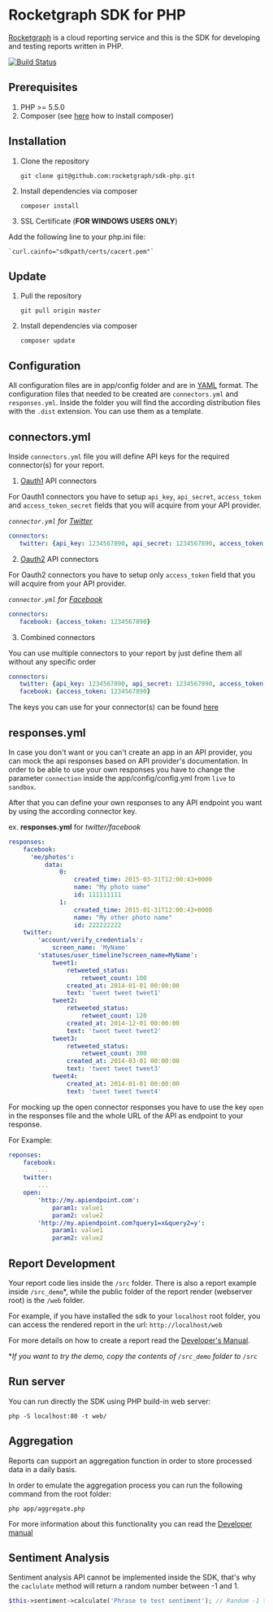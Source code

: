 Rocketgraph SDK for PHP
=======

[Rocketgraph][1] is a cloud reporting service and this is the SDK for developing and testing reports written in PHP.

[![Build Status](https://travis-ci.org/rocketgraph/sdk-php.svg?branch=master)](https://travis-ci.org/rocketgraph/sdk-php)

Prerequisites
-----------------

1. PHP >= 5.5.0
2. Composer (see [here][2] how to install composer)

Installation
------------

1. Clone the repository

    `git clone git@github.com:rocketgraph/sdk-php.git`

2. Install dependencies via composer

    `composer install`

3. SSL Certificate (**FOR WINDOWS USERS ONLY**)

  Add the following line to your php.ini file:

    `curl.cainfo="sdkpath/certs/cacert.pem"`

Update
------

1. Pull the repository

    `git pull origin master`

2. Install dependencies via composer

    `composer update`


Configuration
------------------

All configuration files are in app/config folder and are in [YAML][3] format. The configuration files that needed to be created are `connectors.yml` and `responses.yml`. Inside the folder you will find the according distribution files with the `.dist` extension. You can use them as a template.

connectors.yml
---------------
Inside `connectors.yml` file you will define API keys for the required connector(s) for your report.

1. [Oauth1][4] API connectors

 For Oauth1 connectors you have to setup `api_key`, `api_secret`, `access_token` and `access_token_secret` fields that you will acquire from your API provider.

 *`connector.yml` for [Twitter][5]*

 ```yaml
connectors:
    twitter: {api_key: 1234567890, api_secret: 1234567890, access_token: 1234567890, access_token_secret: 1234567890} 
 ```

2. [Oauth2][6] API connectors

 For Oauth2 connectors you have to setup only `access_token` field that you will acquire from your API provider.

 *`connector.yml` for [Facebook][7]*

 ```yaml
connectors:
    facebook: {access_token: 1234567890} 
 ```

3. Combined connectors

 You can use multiple connectors to your report by just define them all without any specific order

 ```yaml
connectors:
    twitter: {api_key: 1234567890, api_secret: 1234567890, access_token: 1234567890, access_token_secret: 1234567890} 
    facebook: {access_token: 1234567890} 
 ```

The keys you can use for your connector(s) can be found [here][8]

responses.yml
-------------------

In case you don't want or you can't create an app in an API provider, you can mock the api responses based on API provider's documentation. In order to be able to use your own responses you have to change the parameter `connection` inside the app/config/config.yml from `live` to `sandbox`.

After that you can define your own responses to any API endpoint you want by using the according connector key.

ex. **responses.yml** for *twitter/facebook*

```yaml
responses:
    facebook:
      'me/photos':
          data:
              0:
                  created_time: 2015-03-31T12:00:43+0000
                  name: "My photo name"
                  id: 111111111
              1:
                  created_time: 2015-01-31T12:00:43+0000
                  name: "My other photo name"
                  id: 222222222
    twitter:
        'account/verify_credentials':
            screen_name: 'MyName'
        'statuses/user_timeline?screen_name=MyName':
            tweet1:
                retweeted_status:
                    retweet_count: 100
                created_at: 2014-01-01 00:00:00
                text: 'tweet tweet tweet1'
            tweet2:
                retweeted_status:
                    retweet_count: 120
                created_at: 2014-12-01 00:00:00
                text: 'tweet tweet tweet2'
            tweet3:
                retweeted_status:
                    retweet_count: 300
                created_at: 2014-03-01 00:00:00
                text: 'tweet tweet tweet3'
            tweet4:
                created_at: 2014-01-01 00:00:00
                text: 'tweet tweet tweet4'
```

For mocking up the open connector responses you have to use the key `open` in the responses file and the whole URL of the API as endpoint to your response.

For Example:

```yaml
reponses:
    facebook:
        ...
    twitter:
        ...
    open:
        'http://my.apiendpoint.com':
            param1: value1
            param2: value2
        'http://my.apiendpoint.com?query1=x&query2=y':
            param1: value1
            param2: value2
```


Report Development
---------------------------

Your report code lies inside the `/src` folder. There is also a report example inside `/src_demo`*, while the public folder of the report render (webserver root) is the `/web` folder.

For example, if you have installed the sdk to your `localhost` root folder, you can access the rendered report in the url: `http://localhost/web`

For more details on how to create a report read the [Developer's Manual][9].

**If you want to try the demo, copy the contents of `/src_demo` folder to `/src`*

Run server
----------

You can run directly the SDK using PHP build-in web server:

    php -S localhost:80 -t web/
    

Aggregation
------------

Reports can support an aggregation function in order to store processed data in a daily basis.

In order to emulate the aggregation process you can run the following command from the root folder:

    php app/aggregate.php
    
For more information about this functionality you can read the [Developer manual][9]

Sentiment Analysis
------------------

Sentiment analysis API cannot be implemented inside the SDK, that's why the `caclulate` method will return a random number between -1 and 1.

```php
$this->sentiment->calculate('Phrase to test sentiment'); // Random -1 to 1
```

[1]: https://rocketgraph.com
[2]: https://getcomposer.org/doc/00-intro.md
[3]: http://yaml.org/
[4]: https://tools.ietf.org/html/rfc5849
[5]: https://apps.twitter.com/
[6]: http://tools.ietf.org/html/rfc6749
[7]: https://developers.facebook.com/
[8]: CONNECTORS.md
[9]: https://github.com/rocketgraph/sdk-php/wiki/Developer-manual
